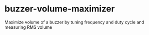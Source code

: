 # buzzer-volume-maximizer
Maximize volume of a buzzer by tuning frequency and duty cycle and measuring RMS volume

